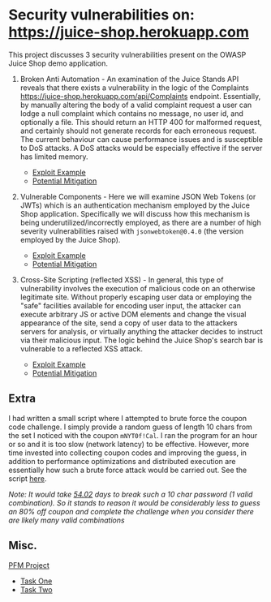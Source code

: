 # Security vulnerabilities on: https://juice-shop.herokuapp.com

This project discusses 3 security vulnerabilities present on the OWASP Juice Shop
demo application. 

1. Broken Anti Automation - An examination of the Juice Stands API reveals that there exists 
   a vulnerability in the logic of the Complaints https://juice-shop.herokuapp.com/api/Complaints
   endpoint. Essentially, by manually altering the body of a valid complaint request a user can lodge
   a null complaint which contains no message, no user id, and optionally a file. This should return
   an HTTP 400 for malformed request, and certainly should not generate records for each erroneous
   request. The current behaviour can cause performance issues and is susceptible to DoS attacks.
   A DoS attacks would be especially effective if the server has limited memory.
   
    * [Exploit Example](broken_anit_automation/example.md)
    * [Potential Mitigation](broken_anit_automation/mitigation.md)
    

2. Vulnerable Components - Here we will examine JSON Web Tokens (or JWTs) which is an authentication 
   mechanism employed by the Juice Shop application. Specifically we will discuss how this mechanism
   is being underutilized/incorrectly employed, as there are a number of high severity
   vulnerabilities raised with ``jsonwebtoken@0.4.0`` (the version employed by the Juice Shop). 
   
    * [Exploit Example](vulnerable_components/example.md)
    * [Potential Mitigation](vulnerable_components/mitigation.md)

   
3. Cross-Site Scripting (reflected XSS) - In general, this type of vulnerability involves the execution of malicious
   code on an otherwise legitimate site. Without properly escaping user data or employing the "safe" facilities
   available for encoding user input, the attacker can execute arbitrary JS or active DOM elements and change the visual
   appearance of the site, send a copy of user data to the attackers servers for analysis, or virtually anything the
   attacker decides to instruct via their malicious input. The logic behind the Juice Shop's search bar is vulnerable
   to a reflected XSS attack.  
   
    * [Exploit Example](reflected_xss/example.md)
    * [Potential Mitigation](reflected_xss/mitigation.md)
    

## Extra

I had written a small script where I attempted to brute force the coupon code challenge. I simply provide
a random guess of length 10 chars from the set I noticed with the coupon ``mNYT0f!Cal``. I ran the program
for an hour or so and it is too slow (network latency) to be effective. However, more time invested into
collecting coupon codes and improving the guess, in addition to performance optimizations and distributed
execution are essentially how such a brute force attack would be carried out. See the script [here](./main.py).

*Note: It would take [54.02](https://tmedweb.tulane.edu/content_open/bfcalc.php?uc=4&lc=4&nu=1&sc=1&ran=&rans=&dict=)
days to break such a 10 char password (1 valid combination). So it stands to reason it would be considerably
less to guess an 80% off coupon and complete the challenge when you consider there are likely many valid combinations*

## Misc.

[PFM Project](https://github.com/jameone/PFM)
* [Task One](https://github.com/jameone/PFMTaskOne)
* [Task Two](https://github.com/jameone/PFM_task_two)